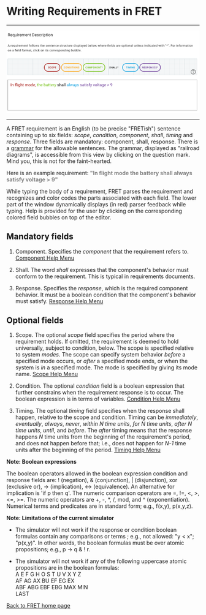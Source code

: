 # Writing Requirements in FRET

***

<img src="../../screen_shots/WriteRequirement.png">

***

A FRET requirement is an English (to be precise "FRETish") sentence containing up to six fields: *scope*, *condition*, *component*, *shall*, *timing* and *response*. Three fields are mandatory: component, shall, response. There is a [grammar](../../../_media/rrd/index.html ':include width=100% height=800px') for the allowable sentences. The grammar, displayed as "railroad diagrams", is accessible from this view by clicking on the question mark. Mind you, this is not for the faint-hearted.

Here is an example requirement:
<span style="color:gray">**"In flight mode the battery shall always satisfy voltage > 9"** </span>

While typing the body of a requirement, FRET parses the requirement and recognizes and color codes the parts associated with each field. The lower part of the window dynamically displays (in red) parser feedback while typing. Help is provided for the user by clicking on the corresponding colored field bubbles on top of the editor.

## Mandatory fields

1. Component. Specifies the *component* that the requirement refers to. [Component Help Menu](./component.md)

2. Shall. The word *shall* expresses that the component's behavior must conform to the requirement. This is typical in requirements documents.

3. Response. Specifies the *response*, which is the required component behavior. It must be a boolean condition that the component's behavior must satisfy. [Response Help Menu](./response.md)

## Optional fields

1. Scope. The optional *scope* field specifies the period where the requirement holds. If omitted, the requirement is deemed to hold universally, subject to condition, below. The scope is specified relative to system *modes*. The scope can specify system behavior *before* a specified mode occurs, or *after* a specified mode ends, or when the system is *in* a specified mode. The mode is specified by giving its mode name. [Scope Help Menu](./scope.md)

2. Condition. The optional *condition* field is a boolean expression that further constrains when the requirement response is to occur.  The boolean expression is in terms of variables. [Condition Help Menu](./condition.md)

3. Timing. The optional *timing* field specifies when the response shall happen, relative to the scope and condition.  Timing can be *immediately*, *eventually*, *always*, *never*, *within N time units*,  *for N time units*, *after N time units*, *until*, and *before*. The *after* timing means that the response happens _N_ time units from the beginning of the requirement's period, and does not happen before that; i.e., does not happen for *N-1* time units after the beginning of the period. [Timing Help Menu](./timing.md)

**Note: Boolean expressions**

The boolean operators allowed in the boolean expression condition and response fields are: ! (negation), & (conjunction), | (disjunction), xor (exclusive or),  -> (implication), <-> (equivalence). An alternative for implication is 'if p then q'. The numeric comparison operators are =, !=, <, >, <=, >=. The numeric operators are +, -, *, /, mod, and ^ (exponentiation). Numerical terms and predicates are in standard form; e.g., f(x,y),  p(x,y,z).

**Note: Limitations of the current simulator**

* The simulator will not work if the response or condition boolean formulas contain any comparisons or terms ; e.g., not allowed: "y < x"; "p(x,y)". In other words, the boolean formulas must be over atomic propositions; e.g., p -> q & ! r.

* The simulator will not work if any of the following uppercase atomic propositions are in the boolean formulas:  
A E F G H O S T U V X Y Z  
AF AG AX BU EF EG EX   
ABF ABG EBF EBG MAX MIN  
LAST



[Back to FRET home page](../../../userManual.md)
